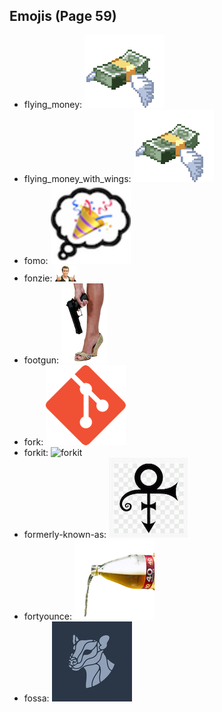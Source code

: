 
## Emojis (Page 59)

* flying_money: ![flying_money](output/flying_money.gif)
* flying_money_with_wings: ![flying_money_with_wings](output/flying_money_with_wings.gif)
* fomo: ![fomo](output/fomo.png)
* fonzie: ![fonzie](output/fonzie.png)
* footgun: ![footgun](output/footgun.png)
* fork: ![fork](output/fork.png)
* forkit: ![forkit](output/forkit)
* formerly-known-as: ![formerly-known-as](output/formerly-known-as.png)
* fortyounce: ![fortyounce](output/fortyounce.png)
* fossa: ![fossa](output/fossa.jpg)
